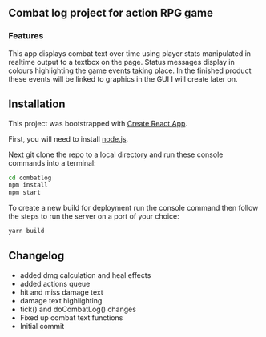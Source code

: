 ## Combat log project for action RPG game

### Features
This app displays combat text over time using player stats manipulated in realtime output to a textbox on the page.
Status messages display in colours highlighting the game events taking place. In the finished product these events will be linked to graphics in the GUI I will create later on.

## Installation
This project was bootstrapped with [Create React App](https://github.com/facebookincubator/create-react-app).

First, you will need to install [node.js](https://nodejs.org).

Next git clone the repo to a local directory and run these console commands into a terminal:
```bash
cd combatlog
npm install
npm start
```
To create a new build for deployment run the console command then follow the steps to run the server on a port of your choice:
```bash
yarn build
```

## Changelog
- added dmg calculation and heal effects
- added actions queue
- hit and miss damage text
- damage text highlighting
- tick() and doCombatLog() changes 
- Fixed up combat text functions
- Initial commit